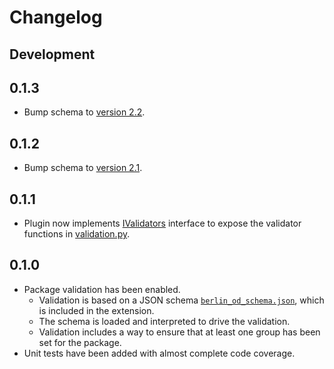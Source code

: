 # Changelog

## Development

## 0.1.3

- Bump schema to [version 2.2](https://github.com/berlinonline/berlin_od_schema/tree/2.2).

## 0.1.2

- Bump schema to [version 2.1](https://github.com/berlinonline/berlin_od_schema/tree/2.1).

## 0.1.1

- Plugin now implements [IValidators](https://docs.ckan.org/en/latest/extensions/plugin-interfaces.html#ckan.plugins.interfaces.IValidators) interface to expose the validator functions in [validation.py](ckanext/berlin_dataset_schema/validation.py).

## 0.1.0

- Package validation has been enabled.
    - Validation is based on a JSON schema [`berlin_od_schema.json`](ckanext/berlin_dataset_schema/public/schema/berlin_od_schema.json), which is included in the extension.
    - The schema is loaded and interpreted to drive the validation.
    - Validation includes a way to ensure that at least one group has been set for the package.
- Unit tests have been added with almost complete code coverage.